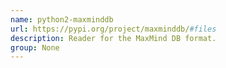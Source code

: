 ```yaml
---
name: python2-maxminddb
url: https://pypi.org/project/maxminddb/#files
description: Reader for the MaxMind DB format.
group: None
---
```

